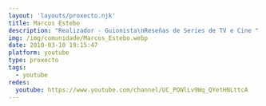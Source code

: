 ```yaml
---
layout: 'layouts/proxecto.njk'
title: Marcos Estebo
description: "Realizador - Guionista\nReseñas de Series de TV e Cine "
img: /img/comunidade/Marcos_Estebo.webp
date: 2010-03-10 19:15:47
platform: youtube
type: proxecto
tags:
  - youtube
redes:
  youtube: https://www.youtube.com/channel/UC_PONlLv9Wq_QYetHNLttcA
---
```

